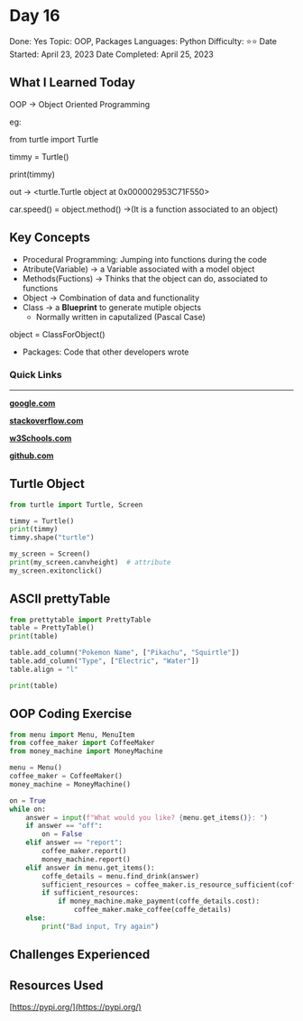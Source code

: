 # Day 16

Done: Yes
Topic: OOP, Packages
Languages: Python
Difficulty: ⭐⭐
Date Started: April 23, 2023
Date Completed: April 25, 2023

## What I Learned Today

OOP → Object Oriented Programming 

eg:

from turtle import Turtle

timmy = Turtle()

print(timmy)

out → <turtle.Turtle object at 0x000002953C71F550>

car.speed() = object.method() →(It is a function associated to an object)

## Key Concepts

- Procedural Programming: Jumping into functions during the code
- Atribute(Variable)  → a Variable associated with a model object
- Methods(Fuctions) → Thinks that the object can do, associated to functions
- Object → Combination of data and functionality
- Class → a **Blueprint** to generate mutiple objects
    - Normally written in caputalized (Pascal Case)

object = ClassForObject()

- Packages: Code that other developers wrote

### Quick Links

---

[**google.com**](http://www.google.com)

[**stackoverflow.com**](http://www.stackoverflow.com)

[**w3Schools.com**](https://www.w3schools.com/)

[**github.com**](https://github.com/)

## Turtle Object

```python
from turtle import Turtle, Screen

timmy = Turtle()
print(timmy)
timmy.shape("turtle")

my_screen = Screen()
print(my_screen.canvheight)  # attribute
my_screen.exitonclick()
```

## ASCII prettyTable

```python
from prettytable import PrettyTable
table = PrettyTable()
print(table)

table.add_column("Pokemon Name", ["Pikachu", "Squirtle"])
table.add_column("Type", ["Electric", "Water"])
table.align = "l"

print(table)
```

## OOP Coding Exercise

```python
from menu import Menu, MenuItem
from coffee_maker import CoffeeMaker
from money_machine import MoneyMachine

menu = Menu()
coffee_maker = CoffeeMaker()
money_machine = MoneyMachine()

on = True
while on:
    answer = input(f"What would you like? {menu.get_items()}: ")
    if answer == "off":
        on = False
    elif answer == "report":
        coffee_maker.report()
        money_machine.report()
    elif answer in menu.get_items():
        coffe_details = menu.find_drink(answer)
        sufficient_resources = coffee_maker.is_resource_sufficient(coffe_details)
        if sufficient_resources:
            if money_machine.make_payment(coffe_details.cost):
                coffee_maker.make_coffee(coffe_details)
    else:
        print("Bad input, Try again")
```

## Challenges Experienced

## Resources Used

[https://pypi.org/](https://pypi.org/)